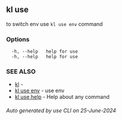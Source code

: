 ## kl use

to switch env use `kl use env` command



### Options

```
  -h, --help   help for use
  -h, --help   help for use
```

### SEE ALSO

* [kl](kl.md)  - 
* [kl use env](kl_use_env.md)  - use env
* [kl use help](kl_use_help.md)  - Help about any command

###### Auto generated by use CLI on 25-June-2024

